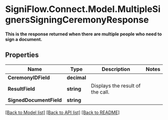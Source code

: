 # SigniFlow.Connect.Model.MultipleSignersSigningCeremonyResponse
#### This is the response returned when there are multiple people who need to sign a document.

## Properties

Name | Type | Description | Notes
------------ | ------------- | ------------- | -------------
**CeremonyIDField** | **decimal** |  | 
**ResultField** | **string** | Displays the result of the call. | 
**SignedDocumentField** | **string** |  | 

[[Back to Model list]](../README.md#documentation-for-models) [[Back to API list]](../README.md#documentation-for-api-endpoints) [[Back to README]](../README.md)

